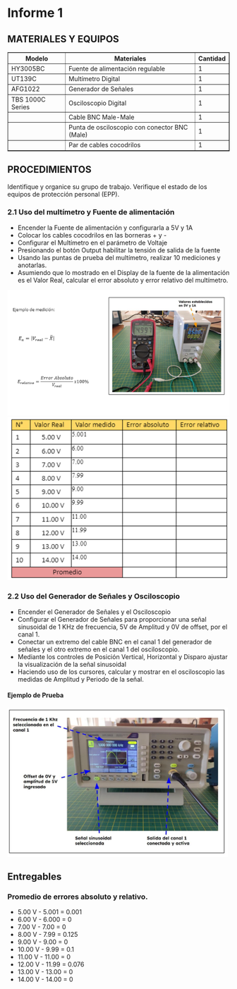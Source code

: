 <h1>Informe 1</h1>
<h2>MATERIALES Y EQUIPOS</h2>

<table border="1">
 <tr>
<th>Modelo</th>
<th>Materiales</th>
<th>Cantidad</th>

</tr>
<tr>
<td>HY3005BC</td>
<td>Fuente de alimentación regulable</td>
<td>1</td>
</tr>
<tr>
<td>UT139C</td>
<td>Multímetro Digital</td>
<td>1</td>

</tr>
<tr>
<td>AFG1022</td>
<td>Generador de Señales</td>
<td>1</td>

</tr>
<tr>
<td>TBS 1000C Series</td>
<td>Osciloscopio Digital</td>
<td>1</td>

</tr>
<tr>
<td></td>
<td>Cable BNC Male-Male</td>
<td>1</td>

</tr>
<tr>
<td></td>
<td>Punta de osciloscopio con conector BNC (Male)</td>
<td>1</td>

</tr>
<tr>
<td></td>
<td>Par de cables cocodrilos</td>
<td>1</td>

</tr>
</table>

<h2>PROCEDIMIENTOS</h2>
<p>Identifique y organice su grupo de trabajo. Verifique el estado de los equipos de protección personal (EPP).</p>
<h3>2.1 Uso del multímetro y Fuente de alimentación</h3>
<ul>
    <li>Encender la Fuente de alimentación y configurarla a 5V y 1A</li>
    <li>Colocar los cables cocodrilos en las borneras + y -</li>
    <li>Configurar el Multímetro en el parámetro de Voltaje</li>
    <li>Presionando el botón Output habilitar la tensión de salida de la fuente</li>
    <li>Usando las puntas de prueba del multímetro, realizar 10 mediciones y anotarlas.</li>
    <li>Asumiendo que lo mostrado en el Display de la fuente de la alimentación es el Valor Real, calcular el error absoluto y error relativo del multímetro.</li>
</ul>

<img src="../../Imagenes/I_Informes/image.png" width=600px alt="imagen">
<img src="../../Imagenes/I_Informes/image_tabla.png" width=600px alt="imagen">

<h3>2.2 Uso del Generador de Señales y Osciloscopio</h3>
<ul>
    <li>Encender el Generador de Señales y el Osciloscopio</li>
    <li>Configurar el Generador de Señales para proporcionar una señal sinusoidal de 1 KHz de frecuencia, 5V de Amplitud y 0V de offset, por el canal 1.</li>
    <li>Conectar un extremo del cable BNC en el canal 1 del generador de señales y el otro extremo en el canal 1 del osciloscopio.</li>
    <li>Mediante los controles de Posición Vertical, Horizontal y Disparo ajustar la visualización de la señal sinusoidal</li>
    <li>Haciendo uso de los cursores, calcular y mostrar en el osciloscopio las medidas de Amplitud y Periodo de la señal.</li>   
</ul>
<h4>Ejemplo de Prueba<h4>
<img src="../../Imagenes/I_Informes/image_ma.png" width=500px alt="imagen">
<h2>Entregables</h2>
<h3>Promedio de errores absoluto y relativo.</h3>
<ul>
    <li>5.00 V - 5.001 = 0.001</li>
    <li>6.00 V - 6.000 = 0</li>
    <li>7.00 V - 7.00 = 0</li>
    <li>8.00 V - 7.99 = 0.125</li>
    <li>9.00 V - 9.00 = 0</li>
    <li>10.00 V - 9.99 = 0.1</li>
    <li>11.00 V - 11.00 = 0</li>
    <li>12.00 V - 11.99 = 0.076</li>
    <li>13.00 V - 13.00 = 0</li>
    <li>14.00 V - 14.00 = 0</li>
</ul>
